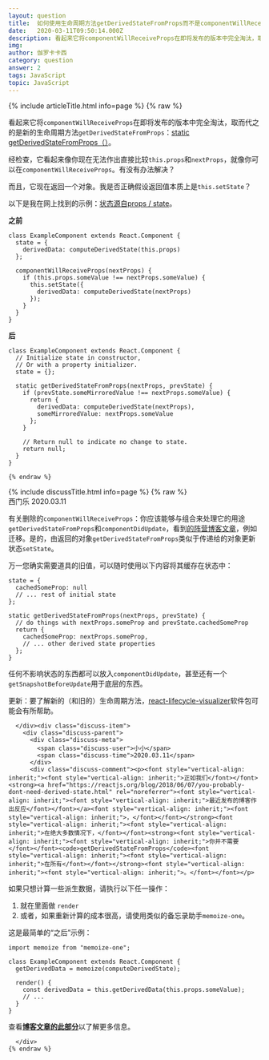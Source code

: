 ```yaml
---
layout: question
title:  如何使用生命周期方法getDerivedStateFromProps而不是componentWillReceiveProps
date:   2020-03-11T09:50:14.000Z
description: 看起来它将componentWillReceiveProps在即将发布的版本中完全淘汰，取而代之的是新的生命周期方法getDerivedStateFrom...
img: 
author: 伽罗卡卡西
category: question
answer: 2
tags: JavaScript
topic: JavaScript
---
```

<div class="article-root">
  <div class="article">
    {% include articleTitle.html info=page %}
    {% raw %}
    <div class="article-content"><p><font style="vertical-align: inherit;"><font style="vertical-align: inherit;">看起来它将</font></font><code>componentWillReceiveProps</code><font style="vertical-align: inherit;"><font style="vertical-align: inherit;">在即将发布的版本中完全淘汰，取而代之的是新的生命周期方法</font></font><code>getDerivedStateFromProps</code><font style="vertical-align: inherit;"><font style="vertical-align: inherit;">：</font></font><a href="https://reactjs.org/docs/react-component.html#static-getderivedstatefromprops" rel="noreferrer"><font style="vertical-align: inherit;"><font style="vertical-align: inherit;">static getDerivedStateFromProps（）</font></font></a><font style="vertical-align: inherit;"><font style="vertical-align: inherit;">。</font></font></p>

<p><font style="vertical-align: inherit;"><font style="vertical-align: inherit;">经检查，它看起来像你现在无法作出直接比较</font></font><code>this.props</code><font style="vertical-align: inherit;"><font style="vertical-align: inherit;">和</font></font><code>nextProps</code><font style="vertical-align: inherit;"><font style="vertical-align: inherit;">，就像你可以在</font></font><code>componentWillReceiveProps</code><font style="vertical-align: inherit;"><font style="vertical-align: inherit;">。</font><font style="vertical-align: inherit;">有没有办法解决？</font></font></p>

<p><font style="vertical-align: inherit;"><font style="vertical-align: inherit;">而且，它现在返回一个对象。</font><font style="vertical-align: inherit;">我是否正确假设返回值本质上是</font></font><code>this.setState</code><font style="vertical-align: inherit;"><font style="vertical-align: inherit;">？</font></font></p>

<p><font style="vertical-align: inherit;"><font style="vertical-align: inherit;">以下是我在网上找到的示例：</font></font><a href="https://github.com/reactjs/rfcs/blob/master/text/0006-static-lifecycle-methods.md#state-derived-from-propsstate" rel="noreferrer"><font style="vertical-align: inherit;"><font style="vertical-align: inherit;">状态源自props / state</font></font></a><font style="vertical-align: inherit;"><font style="vertical-align: inherit;">。</font></font></p>

<p><strong><font style="vertical-align: inherit;"><font style="vertical-align: inherit;">之前</font></font></strong></p>

<pre><code>class ExampleComponent extends React.Component {<font></font>
  state = {<font></font>
    derivedData: computeDerivedState(this.props)<font></font>
  };<font></font>
<font></font>
  componentWillReceiveProps(nextProps) {<font></font>
    if (this.props.someValue !== nextProps.someValue) {<font></font>
      this.setState({<font></font>
        derivedData: computeDerivedState(nextProps)<font></font>
      });<font></font>
    }<font></font>
  }<font></font>
}<font></font>
</code></pre>

<p><strong><font style="vertical-align: inherit;"><font style="vertical-align: inherit;">后</font></font></strong></p>

<pre><code>class ExampleComponent extends React.Component {<font></font>
  // Initialize state in constructor,<font></font>
  // Or with a property initializer.<font></font>
  state = {};<font></font>
<font></font>
  static getDerivedStateFromProps(nextProps, prevState) {<font></font>
    if (prevState.someMirroredValue !== nextProps.someValue) {<font></font>
      return {<font></font>
        derivedData: computeDerivedState(nextProps),<font></font>
        someMirroredValue: nextProps.someValue<font></font>
      };<font></font>
    }<font></font>
<font></font>
    // Return null to indicate no change to state.<font></font>
    return null;<font></font>
  }<font></font>
}<font></font>
</code></pre></div>
    {% endraw %}
  </div>

  <div class="discuss-wrapper">
    {% include discussTitle.html info=page %}
    {% raw %}
    <div class="discuss-item">
        <div class="discuss-parent">
          <div class="discuss-meta">
            <span class="discuss-user">西门乐</span>
            <span class="discuss-time">2020.03.11</span>
          </div>
          <div class="discuss-comment"><p><font style="vertical-align: inherit;"><font style="vertical-align: inherit;">有关删除的</font></font><code>componentWillReceiveProps</code><font style="vertical-align: inherit;"><font style="vertical-align: inherit;">：你应该能够与组合来处理它的用途</font></font><code>getDerivedStateFromProps</code><font style="vertical-align: inherit;"><font style="vertical-align: inherit;">和</font></font><code>componentDidUpdate</code><font style="vertical-align: inherit;"><font style="vertical-align: inherit;">，看到</font></font><a href="https://reactjs.org/blog/2018/03/27/update-on-async-rendering.html#examples" rel="noreferrer"><font style="vertical-align: inherit;"><font style="vertical-align: inherit;">的阵营博客文章</font></font></a><font style="vertical-align: inherit;"><font style="vertical-align: inherit;">，例如迁移。</font><font style="vertical-align: inherit;">是的，由返回的对象</font></font><code>getDerivedStateFromProps</code><font style="vertical-align: inherit;"><font style="vertical-align: inherit;">类似于传递给的对象更新状态</font></font><code>setState</code><font style="vertical-align: inherit;"><font style="vertical-align: inherit;">。</font></font></p>

<p><font style="vertical-align: inherit;"><font style="vertical-align: inherit;">万一您确实需要道具的旧值，可以随时使用以下内容将其缓存在状态中：</font></font></p>

<pre><code>state = {<font></font>
  cachedSomeProp: null<font></font>
  // ... rest of initial state<font></font>
};<font></font>
<font></font>
static getDerivedStateFromProps(nextProps, prevState) {<font></font>
  // do things with nextProps.someProp and prevState.cachedSomeProp<font></font>
  return {<font></font>
    cachedSomeProp: nextProps.someProp,<font></font>
    // ... other derived state properties<font></font>
  };<font></font>
}<font></font>
</code></pre>

<p><font style="vertical-align: inherit;"><font style="vertical-align: inherit;">任何不影响状态的东西都可以放入</font></font><code>componentDidUpdate</code><font style="vertical-align: inherit;"><font style="vertical-align: inherit;">，甚至还有一个</font></font><code>getSnapshotBeforeUpdate</code><font style="vertical-align: inherit;"><font style="vertical-align: inherit;">用于底层的东西。</font></font></p>

<p><font style="vertical-align: inherit;"><font style="vertical-align: inherit;">更新：要了解新的（和旧的）生命周期方法，</font></font><a href="https://github.com/Oblosys/react-lifecycle-visualizer#readme" rel="noreferrer"><font style="vertical-align: inherit;"><font style="vertical-align: inherit;">react-lifecycle-visualizer</font></font></a><font style="vertical-align: inherit;"><font style="vertical-align: inherit;">软件包可能会有所帮助。</font></font></p></div>
        </div>
        
      </div><div class="discuss-item">
        <div class="discuss-parent">
          <div class="discuss-meta">
            <span class="discuss-user">小小</span>
            <span class="discuss-time">2020.03.11</span>
          </div>
          <div class="discuss-comment"><p><font style="vertical-align: inherit;"><font style="vertical-align: inherit;">正如我们</font></font><strong><a href="https://reactjs.org/blog/2018/06/07/you-probably-dont-need-derived-state.html" rel="noreferrer"><font style="vertical-align: inherit;"><font style="vertical-align: inherit;">最近发布的博客作出反应</font></font></a><font style="vertical-align: inherit;"><font style="vertical-align: inherit;">，</font></font></strong><font style="vertical-align: inherit;"><font style="vertical-align: inherit;">在绝大多数情况下，</font></font><strong><font style="vertical-align: inherit;"><font style="vertical-align: inherit;">你并不需要</font></font><code>getDerivedStateFromProps</code><font style="vertical-align: inherit;"><font style="vertical-align: inherit;">在所有</font></font></strong><font style="vertical-align: inherit;"><font style="vertical-align: inherit;">。</font></font></p>

<p><font style="vertical-align: inherit;"><font style="vertical-align: inherit;">如果只想计算一些派生数据，请执行以下任一操作：</font></font></p>

<ol>
<li><font style="vertical-align: inherit;"><font style="vertical-align: inherit;">就在里面做 </font></font><code>render</code></li>
<li><font style="vertical-align: inherit;"><font style="vertical-align: inherit;">或者，如果重新计算的成本很高，请使用类似的备忘录助手</font></font><code>memoize-one</code><font style="vertical-align: inherit;"><font style="vertical-align: inherit;">。</font></font></li>
</ol>

<p><font style="vertical-align: inherit;"><font style="vertical-align: inherit;">这是最简单的“之后”示例：</font></font></p>

<pre><code>import memoize from "memoize-one";<font></font>
<font></font>
class ExampleComponent extends React.Component {<font></font>
  getDerivedData = memoize(computeDerivedState);<font></font>
<font></font>
  render() {<font></font>
    const derivedData = this.getDerivedData(this.props.someValue);<font></font>
    // ...<font></font>
  }<font></font>
}<font></font>
</code></pre>

<p><font style="vertical-align: inherit;"><font style="vertical-align: inherit;">查看</font></font><strong><a href="https://reactjs.org/blog/2018/06/07/you-probably-dont-need-derived-state.html#what-about-memoization" rel="noreferrer"><font style="vertical-align: inherit;"><font style="vertical-align: inherit;">博客文章的此部分</font></font></a></strong><font style="vertical-align: inherit;"><font style="vertical-align: inherit;">以了解更多信息。</font></font></p></div>
        </div>
        
      </div>
    {% endraw %}
  </div>
<div>
